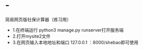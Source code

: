 # -
简易网页版社保计算器（练习用）
- 1.在终端运行 python3 manage.py runserver打开服务端
- 2.打开mysite2文件
- 3.在网页输入本地地址和端口 127.0.0.1 ：8000/shebao即可使用
